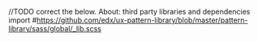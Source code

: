 //TODO correct the below.
About: third party libraries and dependencies import
#https://github.com/edx/ux-pattern-library/blob/master/pattern-library/sass/global/_lib.scss